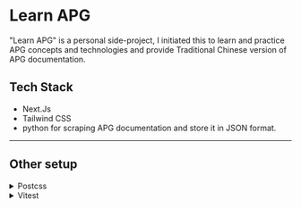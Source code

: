 # Learn APG
"Learn APG" is a personal side-project, I initiated this to learn and practice APG concepts and technologies and provide Traditional Chinese version of APG documentation.

## Tech Stack
- Next.Js
- Tailwind CSS
- python for scraping APG documentation and store it in JSON format.

---
## Other setup

<details>
<summary>Postcss</summary>
This is my first time to use Tailwind CSS, hence I provide some notes for myself to remember how to setup Tailwind CSS with Postcss.

- `npm i -D post-import`
- Adding following syntax in `postcss.config.js`

```js
module.exports = {
  plugins: {
    "postcss-import": {},
    "tailwindcss/nesting": {},
    tailwindcss: {},
    autoprefixer: {},
  },
}
```
- Create a folder `styles` and `main.css` as a sort of an entrance file for all the css files, first to import tailwindcss as below:

```css
/* styles/main.css */
@import 'tailwindcss/base';
@import 'tailwindcss/components';
@import 'tailwindcss/utilities';
```

- Then create a `global.css` inside `styles` folder as we can add our own global css here, and add inside `main.css`

```css
/* styles/main.css */
@import 'tailwindcss/base';
@import './global.css';
@import 'tailwindcss/components';
@import 'tailwindcss/utilities';
```
- Swap the original `global.css` created by Tailwindcss in `layout.tsx`.

```tsx
// layout.tsx
import '../styles/main.css'

export default function RootLayout() {
  ...
}
```

- Create a `components` folder to include all components css files, for example `lading-page.css` and import it in `main.css` as below:

```css
/* styles/main.css */
@import 'tailwindcss/base';
@import './global.css';
@import 'tailwindcss/components';
@import './components/landing-page.css';
```

- You can create subfolders inside `components` folder to organize css files, for example: Creating a `login` folder and inside this folder create a `login.css` file and import it in `main.css` as below:

```css
/* styles/main.css */
@import 'tailwindcss/base';
@import './global.css';
@import 'tailwindcss/components';
@import './components/login/login.css';
```

>**Note**o
>
> Custome css paths should be placed under `tailwindcss/base` or `tailwindcss/components` or `tailwindcss/utilities` in `main.css` file or it won't work.
<detials>

</details>

<details>
<summary>Vitest</summary>

Below is some notes for myself to remember how to setup Vitest.

- `npm i -D vitest @testing-library/react @vitest/plugin-react jsdom`
- Create a `vite.config.ts` file and add following syntax:

```ts
// vite.config.ts
import { defineConfig } from 'vitest'

export default defineConfig({
  plugins: [react()],
  test: {
    environment: 'jsdom',
  },
});
```
- Create `__test__` folder in the root directory.
- Add script in `package.json`: `"test": "vitest"`.
- Install VSCode extension `Vitest` [here](https://marketplace.visualstudio.com/items?itemName=ZixuanChen.vitest-explorer).

>Referring to 
> 1. [Vitest](https://vitest.dev/guide/)
>
> 2. [Vitest for NextJs](https://github.com/vercel/next.js/tree/canary/examples/with-vitest)

</details>